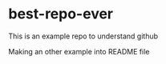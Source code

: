 # best-repo-ever
This is an example repo to understand github

Making an other example into README file